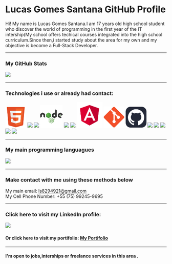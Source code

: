 # Lucas Gomes Santana GitHub Profile

<p>Hi! My name is Lucas Gomes Santana.I am 17 years old high school student who discover the world of programming in the first year of the IT intership(My school offers techical courses integrated into the high school curriculum.Since then,i started study about the area for my own and my objective is become a Full-Stack Developer.</p>

<hr>

<h3>My GitHub Stats</h3>

![](https://github-readme-stats.vercel.app/api?username=lucas-gomes-santana&show_icons=true&theme=radical)

<hr>

<h3>Technologies i use or already had contact:</h3>

<img width="65px" src="https://raw.githubusercontent.com/devicons/devicon/ca28c779441053191ff11710fe24a9e6c23690d6/icons/html5/html5-original.svg"> <img width="65px" src="https://prosimples.com/wp-content/uploads/2024/01/css-3.png">  <img width="60px" src="https://skillforge.com/wp-content/uploads/2020/10/javascript.png">  <img width="70px" src="https://raw.githubusercontent.com/devicons/devicon/ca28c779441053191ff11710fe24a9e6c23690d6/icons/nodejs/nodejs-original-wordmark.svg">   <img src="https://cdn.jsdelivr.net/gh/devicons/devicon/icons/typescript/typescript-original.svg" width="65px">   <img width="70px" src="https://cdn.iconscout.com/icon/free/png-256/free-react-logo-icon-download-in-svg-png-gif-file-formats--technology-social-media-vol-5-pack-logos-icons-2945110.png?f=webp">  <img src="https://raw.githubusercontent.com/github/explore/c700f6f5bb68a850405eef411cf878162ff34b59/topics/angular/angular.png" width="80px">   <img width="65px" src="https://raw.githubusercontent.com/devicons/devicon/ca28c779441053191ff11710fe24a9e6c23690d6/icons/git/git-original.svg">   <img width="65px" src="https://raw.githubusercontent.com/tandpfun/skill-icons/65dea6c4eaca7da319e552c09f4cf5a9a8dab2c8/icons/Github-Dark.svg">   <img width="85px" src="https://cdn.iconscout.com/icon/free/png-256/free-java-logo-icon-download-in-svg-png-gif-file-formats--wordmark-programming-language-pack-logos-icons-1174953.png"> <img width="75px" src="https://devkico.itexto.com.br/wp-content/uploads/2014/08/spring-boot-project-logo.png">  <img width="130px" src="https://www.techmonitor.ai/wp-content/uploads/sites/29/2016/06/SQL.png"> <img width="90px" src="https://i.namu.wiki/i/vkGpBcmks1_NcJW0HUFa6jlwlM6h11B-8nxRRX4bYC703H4nLo7j4dQdRCC32gz8Q-BqRcAnQgFSXMjB8jPohg.svg">  <img width="100px" src="https://www.zadara.com/wp-content/uploads/docker.png">

<hr>

<h3>My main programming languagues</h3>

![](https://github-readme-stats.vercel.app/api/top-langs/?username=lucas-gomes-santana&layout=compact&theme=radical)

<hr>

<h3>Make contact with me using these methods below</h3>

My main email: ls8294921@gmail.com            
My Cell Phone Number: +55 (75) 99245-9695  

<hr>

<h3>Click here to visit my LinkedIn profile:</h3>

<a target="_blank" rel="noopener noreferrer" href="https://www.linkedin.com/in/lucas-gomes-77892a343/">
<img width="60px" src="https://store-images.s-microsoft.com/image/apps.46485.9007199266245564.44dc7699-748d-4c34-ba5e-d04eb48f7960.df3dbdf7-e6b9-4d2a-a5ad-3b91e430d172"></a>

<h4>Or click here to visit my portifolio: <a href="https://portifolio-project-xi.vercel.app/">My Portifolio</a> </h4>

<hr>
<h4>I'm open to jobs,interships or freelance services in this area .</h4>

